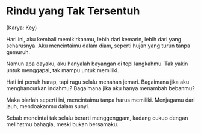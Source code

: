 # Rindu yang Tak Tersentuh
(Karya: Key)

Hari ini, aku kembali memikirkanmu,
lebih dari kemarin, lebih dari yang seharusnya.
Aku mencintaimu dalam diam,
seperti hujan yang turun tanpa gemuruh.

Namun apa dayaku,
aku hanyalah bayangan di tepi langkahmu.
Tak yakin untuk menggapai,
tak mampu untuk memiliki.

Hati ini penuh harap,
tapi ragu selalu menahan jemari.
Bagaimana jika aku menghancurkan indahmu?
Bagaimana jika aku hanya menambah bebanmu?

Maka biarlah seperti ini,
mencintaimu tanpa harus memiliki.
Menjagamu dari jauh,
mendoakanmu dalam sunyi.

Sebab mencintai tak selalu berarti menggenggam,
kadang cukup dengan melihatmu bahagia,
meski bukan bersamaku.


